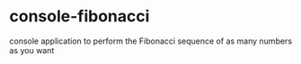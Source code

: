 # console-fibonacci
console application to perform the Fibonacci sequence of as many numbers as you want
